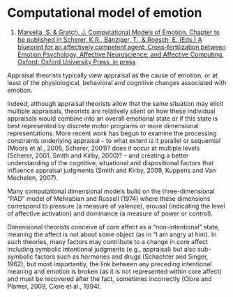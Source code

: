 # Computational model of emotion

1. [Marsella, S. & Gratch, J. Computational Models of Emotion. Chapter to be published in Scherer, K.R., Bänziger, T., & Roesch, E. (Eds.) A blueprint for an affectively competent agent: Cross-fertilization between Emotion 
Psychology, Affective Neuroscience, and Affective Computing. Oxford: Oxford University Press, in press](http://people.ict.usc.edu/~marsella/publications/MarGraPet_Review.pdf)

Appraisal theorists typically view appraisal as the cause of emotion, or at least of the physiological, behavioral and cognitive changes associated with emotion. 

Indeed, although appraisal theorists allow that the same situation may elicit multiple appraisals, theorists are relatively silent on how these individual appraisals would combine into an overall emotional state or if this state is best represented by discrete motor programs 
or more dimensional representations. More recent work has begun to examine the processing 
constraints underlying appraisal – to what extent is it parallel or sequential (Moors et al., 2005, Scherer, 
2001)? does it occur at multiple levels (Scherer, 2001, Smith and Kirby, 2000)? – and creating a better 
understanding of the cognitive, situational and dispositional factors that influence appraisal judgments 
(Smith and Kirby, 2009, Kuppens and Van Mechelen, 2007).

Many computational dimensional models build on the three-dimensional “PAD” 
model of Mehrabian and Russell (1974) where these dimensions correspond to pleasure (a measure of 
valence), arousal (indicating the level of affective activation) and dominance (a measure of power or 
control). 

Dimensional theorists conceive of core affect as a “non-intentional” state, meaning the affect 
is not about some object (as in “I am angry at him). In such theories, many factors may contribute to a 
change in core affect including symbolic intentional judgments (e.g., appraisal) but also sub-symbolic 
factors such as hormones and drugs (Schachter and Singer, 1962), but most importantly, the link 
between any preceding intentional meaning and emotion is broken (as it is not represented within core 
affect) and must be recovered after the fact, sometimes incorrectly (Clore and Plamer, 2009, Clore et al., 
1994).
